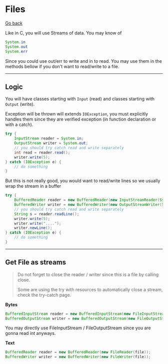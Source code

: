 # Files

[Go back](../../index.md#advanced)

Like in C, you will use Streams of data. You may know of

```java
System.in
System.out
System.err
```

Since you could use out/err to write and in to read. You may use them in the methods bellow if you don't want to read/write to a file.

<hr class="sr">

## Logic

You will have classes starting with `Input` (read) and classes starting with `Output` (write).

Exception will be thrown will extends `IOException`, you must explicitly handles them since they are verified exception (in function declaration or with a catch).

```java
try {
    InputStream reader = System.in;
    OutputStream writer = System.out;
    // you should try catch read and write separately
    int read = reader.read();
    writer.write(5);
} catch (IOException e) {
    // do something
}
```

But this is not really good, you would want to read/write lines so we usually wrap the stream in a buffer

```java
try {
    BufferedReader reader = new BufferedReader(new InputStreamReader(System.in));
    BufferedWriter writer = new BufferedWriter(new OutputStreamWriter(System.out));
    // you should try catch read and write separately
    String s = reader.readLine();
    writer.write(5);
    writer.write("....");
    writer.newLine();
} catch (IOException e) {
    // do something
}
```

<hr class="sr">

## Get File as streams

> Do not forget to close the reader / writer since this is a file by calling close.
> 
> Some are using the try with resources to automatically close a stream, check the try-catch page.

**Bytes**

```java
BufferedInputStream reader = new BufferedInputStream(new FileInputStream(file));
BufferedOutputStream writer = new BufferedOutputStream(new FileOutputStream(file));
```

You may directly use FileInputStream / FileOutputStream since you are gonna read int anyways.

**Text**

```java
BufferedReader reader = new BufferedReader(new FileReader(file));
BufferedWriter writer = new BufferedWriter(new FileWriter(file));
```